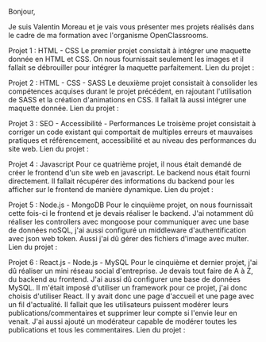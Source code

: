 Bonjour,

Je suis Valentin Moreau et je vais vous présenter mes projets réalisés dans le cadre de ma formation avec l'organisme OpenClassrooms.

Projet 1 : HTML - CSS
Le premier projet consistait à intégrer une maquette donnée en HTML et CSS. On nous fournissait seulement les images et il fallait se débrouiller pour intégrer la maquette parfaitement.
Lien du projet : 

Projet 2 : HTML - CSS - SASS
Le deuxième projet consistait à consolider les compétences acquises durant le projet précédent, en rajoutant l'utilisation de SASS et la création d'animations en CSS. Il fallait là aussi intégrer une maquette donnée.
Lien du projet : 

Projet 3 : SEO - Accessibilité - Performances
Le troisème projet consistait à corriger un code existant qui comportait de multiples erreurs et mauvaises pratiques et référencement, accessibilité et au niveau des performances du site web.
Lien du projet :

Projet 4 : Javascript
Pour ce quatrième projet, il nous était demandé de créer le frontend d'un site web en javascript. Le backend nous était fourni directement. Il fallait récupérer des informations du backend pour les afficher sur le frontend de manière dynamique.
Lien du projet :

Projet 5 : Node.js - MongoDB
Pour le cinquième projet, on nous fournissait cette fois-ci le frontend et je devais réaliser le backend. J'ai notamment dû réaliser les controllers avec mongoose pour communiquer avec une base de données noSQL, j'ai aussi configuré un middleware d'authentification avec json web token. Aussi j'ai dû gérer des fichiers d'image avec multer.
Lien du projet : 

Projet 6 : React.js - Node.js - MySQL
Pour le cinquième et dernier projet, j'ai dû réaliser un mini réseau social d'entreprise. Je devais tout faire de A à Z, du backend au frontend. J'ai aussi dû configurer une base de données MySQL. Il m'était imposé d'utiliser un framework pour ce projet, j'ai donc choisis d'utiliser React. Il y avait donc une page d'accueil et une page avec un fil d'actualité. Il fallait que les utilisateurs puissent modérer leurs publications/commentaires et supprimer leur compte si l'envie leur en venait. J'ai aussi ajouté un modérateur capable de modérer toutes les publications et tous les commentaires.
Lien du projet : 
